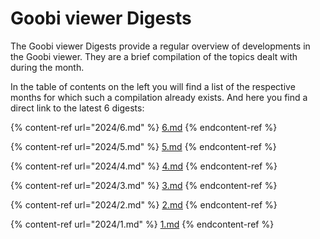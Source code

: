 # Goobi viewer Digests

The Goobi viewer Digests provide a regular overview of developments in the Goobi viewer. They are a brief compilation of the topics dealt with during the month.&#x20;

In the table of contents on the left you will find a list of the respective months for which such a compilation already exists. And here you find a direct link to the latest 6 digests:

{% content-ref url="2024/6.md" %}
[6.md](2024/6.md)
{% endcontent-ref %}

{% content-ref url="2024/5.md" %}
[5.md](2024/5.md)
{% endcontent-ref %}

{% content-ref url="2024/4.md" %}
[4.md](2024/4.md)
{% endcontent-ref %}

{% content-ref url="2024/3.md" %}
[3.md](2024/3.md)
{% endcontent-ref %}

{% content-ref url="2024/2.md" %}
[2.md](2024/2.md)
{% endcontent-ref %}

{% content-ref url="2024/1.md" %}
[1.md](2024/1.md)
{% endcontent-ref %}
